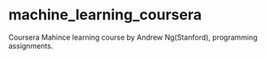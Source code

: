 # machine_learning_coursera
Coursera Mahince learning course by Andrew Ng(Stanford), programming assignments.

